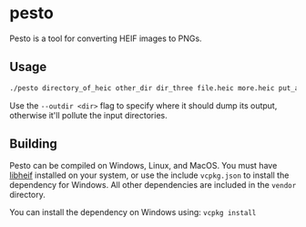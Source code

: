 # pesto
Pesto is a tool for converting HEIF images to PNGs.


## Usage
```sh
./pesto directory_of_heic other_dir dir_three file.heic more.heic put_as_many_dirs_or_files_as_you_want_for_args.heif
```
Use the `--outdir <dir>` flag to specify where it should dump its output, otherwise it'll pollute the input directories.

## Building
Pesto can be compiled on Windows, Linux, and MacOS. You must have [libheif](https://github.com/strukturag/libheif) installed on your system, or use the include `vcpkg.json` to install the dependency for Windows. All other dependencies are included in the `vendor` directory.

You can install the dependency on Windows using: `vcpkg install`



